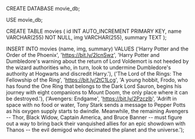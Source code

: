 CREATE DATABASE movie_db;

USE movie_db;

CREATE TABLE movies (
    id INT AUTO_INCREMENT PRIMARY KEY,
    name VARCHAR(255) NOT NULL,
    img VARCHAR(255),
    summary TEXT
);

INSERT INTO movies (name, img, summary) VALUES
('Harry Potter and the Order of the Phoenix', 'https://bit.ly/2IcnSwz', 'Harry Potter and Dumbledore\'s warning about the return of Lord Voldemort is not heeded by the wizard authorities who, in turn, look to undermine Dumbledore\'s authority at Hogwarts and discredit Harry.'),
('The Lord of the Rings: The Fellowship of the Ring', 'https://bit.ly/2tC1Lcg', 'A young hobbit, Frodo, who has found the One Ring that belongs to the Dark Lord Sauron, begins his journey with eight companions to Mount Doom, the only place where it can be destroyed.'),
('Avengers: Endgame', 'https://bit.ly/2Pzczlb', 'Adrift in space with no food or water, Tony Stark sends a message to Pepper Potts as his oxygen supply starts to dwindle. Meanwhile, the remaining Avengers -- Thor, Black Widow, Captain America, and Bruce Banner -- must figure out a way to bring back their vanquished allies for an epic showdown with Thanos -- the evil demigod who decimated the planet and the universe.');
